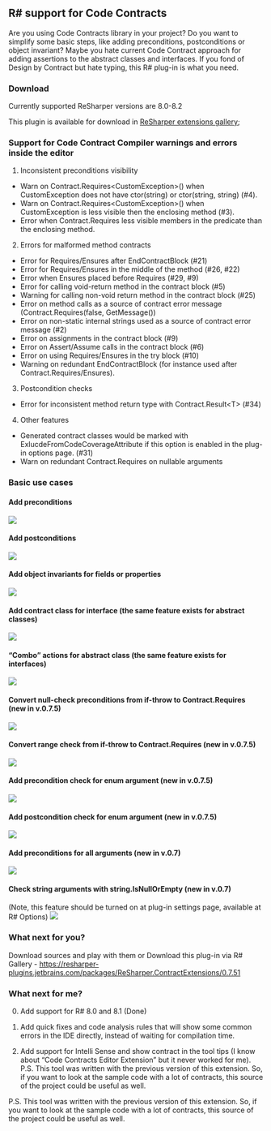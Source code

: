 R# support for Code Contracts 
----------------------------------

Are you using Code Contracts library in your project? Do you want to simplify some basic steps, like adding preconditions, postconditions or object invariant? Maybe you hate current Code Contract approach for adding assertions to the abstract classes and interfaces. If you fond of Design by Contract but hate typing, this R# plug-in is what you need.

### Download

Currently supported ReSharper versions are 8.0-8.2

This plugin is available for download in [ReSharper extensions gallery](https://resharper-plugins.jetbrains.com/packages/ReSharper.ContractExtensions/0.8.0);

### Support for Code Contract Compiler warnings and errors inside the editor

1. Inconsistent preconditions visibility
 - Warn on Contract.Requires&lt;CustomException&gt;() when CustomException does not have ctor(string) or ctor(string, string) (#4).
 - Warn on Contract.Requires&lt;CustomException&gt;() when CustomException is less visible then the enclosing method (#3).
 - Error when Contract.Requires less visible members in the predicate than the enclosing method.

2. Errors for malformed method contracts
 - Error for Requires/Ensures after EndContractBlock (#21)
 - Error for Requires/Ensures in the middle of the method (#26, #22)
 - Error when Ensures placed before Requires (#29, #9)
 - Error for calling void-return method in the contract block (#5)
 - Warning for calling non-void return method in the contract block (#25)
 - Error on method calls as a source of contract error message (Contract.Requires(false, GetMessage())
 - Error on non-static internal strings used as a source of contract error message (#2)
 - Error on assignments in the contract block (#9)
 - Error on Assert/Assume calls in the contract block (#6)
 - Error on using Requires/Ensures in the try block (#10)
 - Warning on redundant EndContractBlock (for instance used after Contract.Requires/Ensures).

3. Postcondition checks
 - Error for inconsistent method return type with Contract.Result&lt;T&gt; (#34)

4. Other features
 - Generated contract classes would be marked with ExlucdeFromCodeCoverageAttribute if this option is enabled in the plug-in options page. (#31)
 - Warn on redundant Contract.Requires on nullable arguments

### Basic use cases

#### Add preconditions

![](https://raw.githubusercontent.com/SergeyTeplyakov/ReSharperContractExtensions/master/Content/Requires_avi.gif)

#### Add postconditions

![](https://raw.githubusercontent.com/SergeyTeplyakov/ReSharperContractExtensions/master/Content/Postcondition_avi.gif)

#### Add object invariants for fields or properties

![](https://github.com/SergeyTeplyakov/ReSharperContractExtensions/raw/master/Content/Invariant_avi.gif)

#### Add contract class for interface (the same feature exists for abstract classes)

![](https://github.com/SergeyTeplyakov/ReSharperContractExtensions/raw/master/Content/Interface_avi.gif)

#### “Combo” actions for abstract class (the same feature exists for interfaces)

![](https://github.com/SergeyTeplyakov/ReSharperContractExtensions/raw/master/Content/AbstractClassCombo_avi.gif)

#### Convert null-check preconditions from if-throw to Contract.Requires (new in v.0.7.5)
![](https://github.com/SergeyTeplyakov/ReSharperContractExtensions/raw/master/Content/075%20-%20ConvertPreconditionANE.gif)

#### Convert range check from if-throw to Contract.Requires (new in v.0.7.5)
![](https://github.com/SergeyTeplyakov/ReSharperContractExtensions/raw/master/Content/075%20-%20ConvertPreconditionWithAOR.gif)

#### Add precondition check for enum argument (new in v.0.7.5)
![](https://github.com/SergeyTeplyakov/ReSharperContractExtensions/raw/master/Content/075%20-%20EnumRequires.gif)

#### Add postcondition check for enum argument (new in v.0.7.5)
![](https://github.com/SergeyTeplyakov/ReSharperContractExtensions/raw/master/Content/075%20-%20EnsureEnums.gif)

#### Add preconditions for all arguments (new in v.0.7)
![](https://github.com/SergeyTeplyakov/ReSharperContractExtensions/raw/master/Content/07_MethodCombo.gif)

#### Check string arguments with string.IsNullOrEmpty (new in v.0.7)
(Note, this feature should be turned on at plug-in settings page, available at R# Options)
![](https://github.com/SergeyTeplyakov/ReSharperContractExtensions/raw/master/Content/08_StringCheck.gif)



### What next for you?
Download sources and play with them or
Download this plug-in via R# Gallery - https://resharper-plugins.jetbrains.com/packages/ReSharper.ContractExtensions/0.7.51

### What next for me?
0. Add support for R# 8.0 and 8.1 (Done)

1. Add quick fixes and code analysis rules that will show some common errors in the IDE directly, instead of waiting for compilation time.

2. Add support for Intelli Sense and show contract in the tool tips (I know about “Code Contracts Editor Extension” but it never worked for me).
P.S. This tool was written with the previous version of this extension. So, if you want to look at the sample code with a lot of contracts, this source of the project could be useful as well.

P.S. This tool was written with the previous version of this extension. So, if you want to look at the sample code with a lot of contracts, this source of the project could be useful as well.
